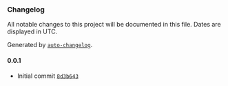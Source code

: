 ### Changelog

All notable changes to this project will be documented in this file. Dates are displayed in UTC.

Generated by [`auto-changelog`](https://github.com/CookPete/auto-changelog).

#### 0.0.1

- Initial commit [`8d3b643`](https://github.com/EduardBalev/var-gen-lib/commit/8d3b6439df5bb2a4089b97b0a7396e7300c12c43)
